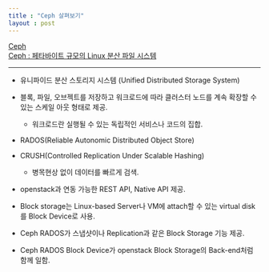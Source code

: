```yaml
---
title : "Ceph 살펴보기"
layout : post
---
```


[Ceph](http://searchstorage.techtarget.com/definition/Ceph)  
[Ceph : 페타바이트 규모의 Linux 분산 파일 시스템](http://forum.falinux.com/zbxe/index.php?document_srl=533161&mid=lecture_tip)  


---


* 유니파이드 분산 스토리지 시스템 (Unified Distributed Storage System)  

* 블록, 파일, 오브젝트를 저장하고 워크로드에 따라 클러스터 노드를 계속 확장할 수 있는 스케일 아웃 형태로 제공.  
  - 워크로드란 실행될 수 있는 독립적인 서비스나 코드의 집합.  

* RADOS(Reliable Autonomic Distributed Object Store)  

* CRUSH(Controlled Replication Under Scalable Hashing)  
  - 병목현상 없이 데이터를 빠르게 검색.    

* openstack과 연동 가능한 REST API, Native API 제공.  

* Block storage는 Linux-based Server나 VM에 attach할 수 있는 virtual disk를 Block Device로 사용.  

* Ceph RADOS가 스냅샷이나 Replication과 같은 Block Storage 기능 제공.  

* Ceph RADOS Block Device가 openstack Block Storage의 Back-end처럼 함께 일함.  
